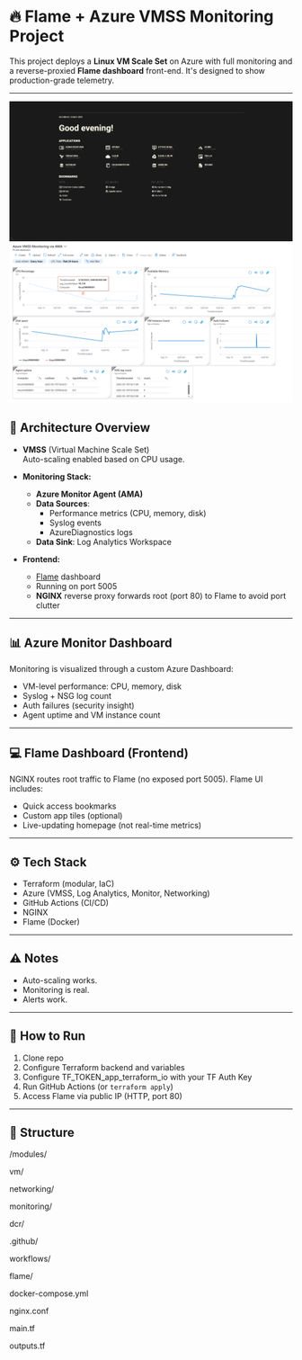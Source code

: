 # 🔥 Flame + Azure VMSS Monitoring Project

This project deploys a **Linux VM Scale Set** on Azure with full monitoring and a reverse-proxied **Flame dashboard** front-end. It's designed to show production-grade telemetry.

---

![UI](/screenshots/Flame_port.png)
![dashboard](/screenshots/azure_dashboard_flame.png)
## 🧱 Architecture Overview

- **VMSS** (Virtual Machine Scale Set)  
  Auto-scaling enabled based on CPU usage.

- **Monitoring Stack:**
  - **Azure Monitor Agent (AMA)**
  - **Data Sources**:
    - Performance metrics (CPU, memory, disk)
    - Syslog events
    - AzureDiagnostics logs
  - **Data Sink**: Log Analytics Workspace

- **Frontend:**
  - [Flame](https://github.com/pawelmalak/flame) dashboard
  - Running on port 5005
  - **NGINX** reverse proxy forwards root (port 80) to Flame to avoid port clutter

---

## 📊 Azure Monitor Dashboard

Monitoring is visualized through a custom Azure Dashboard:

- VM-level performance: CPU, memory, disk
- Syslog + NSG log count
- Auth failures (security insight)
- Agent uptime and VM instance count

---

## 💻 Flame Dashboard (Frontend)

NGINX routes root traffic to Flame (no exposed port 5005). Flame UI includes:

- Quick access bookmarks
- Custom app tiles (optional)
- Live-updating homepage (not real-time metrics)


---

## ⚙️ Tech Stack

- Terraform (modular, IaC)
- Azure (VMSS, Log Analytics, Monitor, Networking)
- GitHub Actions (CI/CD)
- NGINX
- Flame (Docker)

---

## ⚠️ Notes

- Auto-scaling works.
- Monitoring is real.
- Alerts work.

---

## 🧪 How to Run

1. Clone repo  
2. Configure Terraform backend and variables
3. Configure TF_TOKEN_app_terraform_io with your TF Auth Key
4. Run GitHub Actions (or `terraform apply`)
5. Access Flame via public IP (HTTP, port 80)


---

## 📂 Structure

/modules/

vm/

networking/

monitoring/

dcr/

.github/

workflows/

flame/

docker-compose.yml

nginx.conf

main.tf

outputs.tf

